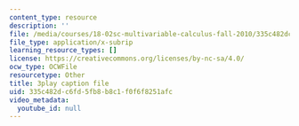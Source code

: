```yaml
---
content_type: resource
description: ''
file: /media/courses/18-02sc-multivariable-calculus-fall-2010/335c482dc6fd5fb8b8c1f0f6f8251afc_QCGJVKaCDuI.vtt
file_type: application/x-subrip
learning_resource_types: []
license: https://creativecommons.org/licenses/by-nc-sa/4.0/
ocw_type: OCWFile
resourcetype: Other
title: 3play caption file
uid: 335c482d-c6fd-5fb8-b8c1-f0f6f8251afc
video_metadata:
  youtube_id: null
---
```

